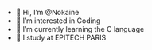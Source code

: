 - 👋 Hi, I’m @Nokaine
- 👀 I’m interested in Coding
- 🌱 I’m currently learning the C language
- 💞️ I study at EPITECH PARIS

<!---
Nokaine/Nokaine is a ✨ special ✨ repository because its `README.md` (this file) appears on your GitHub profile.
You can click the Preview link to take a look at your changes.
--->
